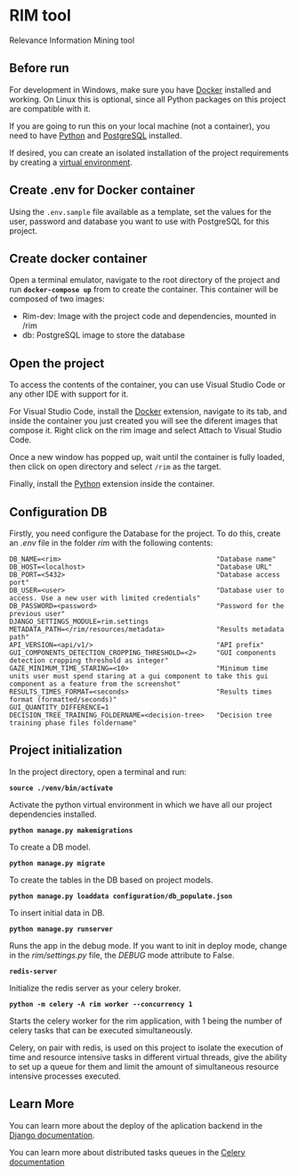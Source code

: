 # RIM tool
Relevance Information Mining tool

## Before run
For development in Windows, make sure you have [Docker](https://docs.docker.com/desktop/install/windows-install/) installed and working. On Linux this is optional, since all Python packages on this project are compatible with it.

If you are going to run this on your local machine (not a container), you need to have [Python](https://www.python.org/downloads/) and [PostgreSQL](https://www.postgresql.org/download/) installed.

If desired, you can create an isolated installation of the project requirements by creating a [virtual environment](https://docs.python.org/3/library/venv.html#:~:text=A%20virtual%20environment%20is%20a,part%20of%20your%20operating%20system.).

## Create .env for Docker container

Using the `.env.sample` file available as a template, set the values for the user, password and database you want to use with PostgreSQL for this project.

## Create docker container

Open a terminal emulator, navigate to the root directory of the project and run **`docker-compose up`** from  to create the container. This container will be composed of two images:
- Rim-dev: Image with the project code and dependencies, mounted in /rim
- db: PostgreSQL image to store the database

## Open the project

To access the contents of the container, you can use Visual Studio Code or any other IDE with support for it.

For Visual Studio Code, install the [Docker](https://marketplace.visualstudio.com/items?itemName=ms-azuretools.vscode-docker) extension, navigate to its tab, and inside the container you just created you will see the diferent images that compose it. Right click on the rim image and select Attach to Visual Studio Code.

Once a new window has popped up, wait until the container is fully loaded, then click on open directory and select `/rim` as the target.

Finally, install the [Python](https://marketplace.visualstudio.com/items?itemName=ms-python.python) extension inside the container.

## Configuration DB
Firstly, you need configure the Database for the project. To do this, create an *.env* file in the folder *rim* with the following contents:
```
DB_NAME=<rim>                                       "Database name"
DB_HOST=<localhost>                                 "Database URL"
DB_PORT=<5432>                                      "Database access port"
DB_USER=<user>                                      "Database user to access. Use a new user with limited credentials"
DB_PASSWORD=<password>                              "Password for the previous user"
DJANGO_SETTINGS_MODULE=rim.settings
METADATA_PATH=</rim/resources/metadata>             "Results metadata path"
API_VERSION=<api/v1/>                               "API prefix"
GUI_COMPONENTS_DETECTION_CROPPING_THRESHOLD=<2>     "GUI components detection cropping threshold as integer"
GAZE_MINIMUM_TIME_STARING=<10>                      "Minimum time units user must spend staring at a gui component to take this gui component as a feature from the screenshot"
RESULTS_TIMES_FORMAT=<seconds>                      "Results times format (formatted/seconds)"
GUI_QUANTITY_DIFFERENCE=1
DECISION_TREE_TRAINING_FOLDERNAME=<decision-tree>   "Decision tree training phase files foldername"
```

## Project initialization

In the project directory, open a terminal and run:

**`source ./venv/bin/activate`**

Activate the python virtual environment in which we have all our project dependencies installed.

**`python manage.py makemigrations`**

To create a DB model.

**`python manage.py migrate`**

To create the tables in the DB based on project models.

**`python manage.py loaddata configuration/db_populate.json`**

To insert initial data in DB.

**`python manage.py runserver`**

Runs the app in the debug mode. If you want to init in deploy mode, change in the *rim/settings.py* file, the *DEBUG* mode attribute to False.

**`redis-server`**

Initialize the redis server as your celery broker.

**`python -m celery -A rim worker --concurrency 1`**

Starts the celery worker for the rim application, with 1 being the number of celery tasks that can be executed simultaneously.

Celery, on pair with redis, is used on this project to isolate the execution of time and resource intensive tasks in different virtual threads, give the ability to set up a queue for them and limit the amount of simultaneous resource intensive processes executed.

## Learn More

You can learn more about the deploy of the aplication backend in the [Django documentation](https://docs.djangoproject.com/en/4.0/).

You can learn more about distributed tasks queues in the [Celery documentation](https://docs.celeryq.dev/en/stable/)